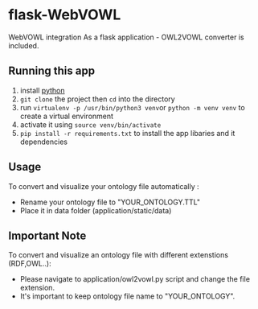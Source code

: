 # flask-WebVOWL
WebVOWL integration As a flask application  -  OWL2VOWL converter is included.

## Running this app

1. install [python](https://www.python.org/) 
2. `git clone` the project then `cd` into the directory
3. run `virtualenv -p /usr/bin/python3 venv`or `python -m venv venv` to create a virtual environment
4. activate it using `source venv/bin/activate`
5. `pip install -r requirements.txt` to install the app libaries and it dependencies

## Usage

To convert and visualize your ontology file automatically :
* Rename your ontology file to "YOUR_ONTOLOGY.TTL" 
* Place it in data folder (application/static/data)

## Important Note

To convert and visualize an ontology file with different extenstions (RDF,OWL..):
* Please navigate to application/owl2vowl.py script and change the file extension.
* It's important to keep ontology file name to "YOUR_ONTOLOGY".



